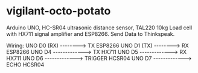 # vigilant-octo-potato
Arduino UNO, HC-SR04 ultrasonic distance sensor, TAL220 10kg Load cell with HX711 signal amplifier and ESP8266.
Send Data to Thinkspeak.

Wiring:
UNO D0 (RX) --------> TX ESP8266
UNO D1 (TX) --------> RX ESP8266
UNO D4 -------------> TX HX711
UNO D5 -------------> RX HX711
UNO D6 -------------> TRIGGER HCSR04
UNO D7 -------------> ECHO HCSR04

